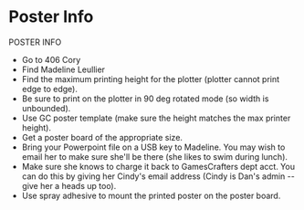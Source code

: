 Poster Info
===========

POSTER INFO

-   Go to 406 Cory
-   Find Madeline Leullier
-   Find the maximum printing height for the plotter (plotter cannot print edge to edge).
-   Be sure to print on the plotter in 90 deg rotated mode (so width is unbounded).
-   Use GC poster template (make sure the height matches the max printer height).
-   Get a poster board of the appropriate size.
-   Bring your Powerpoint file on a USB key to Madeline. You may wish to email her to make sure she'll be there (she likes to swim during lunch).
-   Make sure she knows to charge it back to GamesCrafters dept acct. You can do this by giving her Cindy's email address (Cindy is Dan's admin -- give her a heads up too).
-   Use spray adhesive to mount the printed poster on the poster board.

